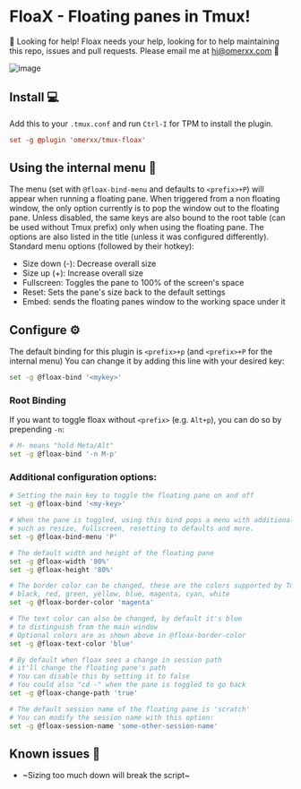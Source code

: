 FloaX - Floating panes in Tmux!
============

🛑 Looking for help!
Floax needs your help, looking for to help maintaining this repo, issues and pull requests.
Please email me at hi@omerxx.com 🙏

![image](./img/floaxv3.png)

## Install 💻

Add this to your `.tmux.conf` and run `Ctrl-I` for TPM to install the plugin.
```conf
set -g @plugin 'omerxx/tmux-floax'
```

## Using the internal menu 📃
The menu (set with `@floax-bind-menu` and defaults to `<prefix>+P`) will appear when running a floating pane.
When triggered from a non floating window, the only option currently is to pop the window out to the floating pane.
Unless disabled, the same keys are also bound to the root table (can be used without Tmux prefix) only when using the floating pane.
The options are also listed in the title (unless it was configured differently).
Standard menu options (followed by their hotkey):
- Size down (-): Decrease overall size
- Size up (+): Increase overall size
- Fullscreen: Toggles the pane to 100% of the screen's space
- Reset: Sets the pane's size back to the default settings
- Embed: sends the floating panes window to the working space under it

## Configure ⚙️

The default binding for this plugin is `<prefix>+p` (and `<prefix>+P` for the internal menu)
You can change it by adding this line with your desired key:

```bash
set -g @floax-bind '<mykey>'
```

### Root Binding

If you want to toggle floax without `<prefix>` (e.g. `Alt+p`), you can do so by prepending `-n`:

```bash
# M- means "hold Meta/Alt"
set -g @floax-bind '-n M-p'
```

### Additional configuration options:

```bash
# Setting the main key to toggle the floating pane on and off
set -g @floax-bind '<my-key>'

# When the pane is toggled, using this bind pops a menu with additional options
# such as resize, fullscreen, resetting to defaults and more.
set -g @floax-bind-menu 'P'

# The default width and height of the floating pane
set -g @floax-width '80%'
set -g @floax-height '80%'

# The border color can be changed, these are the colors supported by Tmux:
# black, red, green, yellow, blue, magenta, cyan, white
set -g @floax-border-color 'magenta'

# The text color can also be changed, by default it's blue 
# to distinguish from the main window
# Optional colors are as shown above in @floax-border-color
set -g @floax-text-color 'blue'

# By default when floax sees a change in session path 
# it'll change the floating pane's path
# You can disable this by setting it to false
# You could also "cd -" when the pane is toggled to go back
set -g @floax-change-path 'true'

# The default session name of the floating pane is 'scratch'
# You can modify the session name with this option:
set -g @floax-session-name 'some-other-session-name'
```

## Known issues 🐞
- ~Sizing too much down will break the script~
